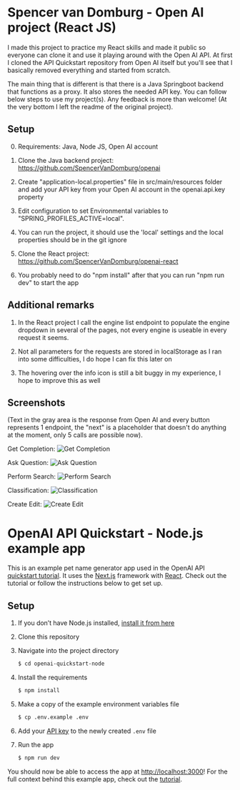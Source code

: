 # Spencer van Domburg - Open AI project (React JS)

I made this project to practice my React skills and made it public so everyone can clone it and use it playing around with the Open AI API.
At first I cloned the API Quickstart repository from Open AI itself but you'll see that I basically removed everything and started from
scratch.

The main thing that is different is that there is a Java Springboot backend that functions as a proxy. It also stores the needed
API key. You can follow below steps to use my project(s). Any feedback is more than welcome! (At the very bottom I left the readme of the
original project).

## Setup

0. Requirements: Java, Node JS, Open AI account

1. Clone the Java backend project: https://github.com/SpencerVanDomburg/openai

2. Create "application-local.properties" file in src/main/resources folder and add your API key from your Open AI account in the openai.api.key property

3. Edit configuration to set Environmental variables to "SPRING_PROFILES_ACTIVE=local".

4. You can run the project, it should use the 'local' settings and the local properties should be in the git ignore

5. Clone the React project: https://github.com/SpencerVanDomburg/openai-react

6. You probably need to do "npm install" after that you can run "npm run dev" to start the app

## Additional remarks

1. In the React project I call the engine list endpoint to populate the engine dropdown in several of the pages, not every engine is useable in every
   request it seems.

2. Not all parameters for the requests are stored in localStorage as I ran into some difficulties, I do hope I can fix this later on

3. The hovering over the info icon is still a bit buggy in my experience, I hope to improve this as well

## Screenshots
(Text in the gray area is the response from Open AI and every button represents 1 endpoint, the "next" is a placeholder that doesn't do anything at the moment, only 5 calls are possible now).

Get Completion:
![Get Completion](https://user-images.githubusercontent.com/61516960/169072769-3b9d3f14-2342-4a7c-a6e0-a591581698e0.png)

Ask Question:
![Ask Question](https://user-images.githubusercontent.com/61516960/169074912-18ee33c5-fbe5-4b69-a582-3b20a5fd9599.png)

Perform Search:
![Perform Search](https://user-images.githubusercontent.com/61516960/169072390-6dc2f9b8-bd18-437d-b674-2567c4cb9fbc.png)

Classification:
![Classification](https://user-images.githubusercontent.com/61516960/169072557-feeaf416-2fb0-4190-bde2-07a42d2c654f.png)

Create Edit:
![Create Edit](https://user-images.githubusercontent.com/61516960/169072670-79daa55e-ac8b-4e1b-894b-a360a9c133f9.png)


# OpenAI API Quickstart - Node.js example app

This is an example pet name generator app used in the OpenAI API [quickstart tutorial](https://beta.openai.com/docs/quickstart). It uses the [Next.js](https://nextjs.org/) framework with [React](https://reactjs.org/). Check out the tutorial or follow the instructions below to get set up.

## Setup

1. If you don’t have Node.js installed, [install it from here](https://nodejs.org/en/)

2. Clone this repository

3. Navigate into the project directory

   ```bash
   $ cd openai-quickstart-node
   ```

4. Install the requirements

   ```bash
   $ npm install
   ```

5. Make a copy of the example environment variables file

   ```bash
   $ cp .env.example .env
   ```

6. Add your [API key](https://beta.openai.com/account/api-keys) to the newly created `.env` file

7. Run the app

   ```bash
   $ npm run dev
   ```

You should now be able to access the app at [http://localhost:3000](http://localhost:3000)! For the full context behind this example app, check out the [tutorial](https://beta.openai.com/docs/quickstart).
